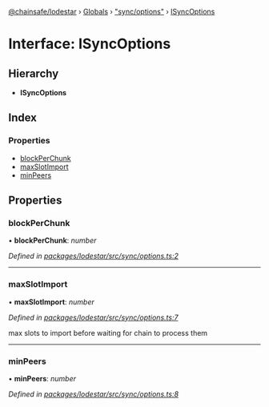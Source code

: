 [@chainsafe/lodestar](../README.md) › [Globals](../globals.md) › ["sync/options"](../modules/_sync_options_.md) › [ISyncOptions](_sync_options_.isyncoptions.md)

# Interface: ISyncOptions

## Hierarchy

* **ISyncOptions**

## Index

### Properties

* [blockPerChunk](_sync_options_.isyncoptions.md#blockperchunk)
* [maxSlotImport](_sync_options_.isyncoptions.md#maxslotimport)
* [minPeers](_sync_options_.isyncoptions.md#minpeers)

## Properties

###  blockPerChunk

• **blockPerChunk**: *number*

*Defined in [packages/lodestar/src/sync/options.ts:2](https://github.com/ChainSafe/lodestar/blob/439c48cac/packages/lodestar/src/sync/options.ts#L2)*

___

###  maxSlotImport

• **maxSlotImport**: *number*

*Defined in [packages/lodestar/src/sync/options.ts:7](https://github.com/ChainSafe/lodestar/blob/439c48cac/packages/lodestar/src/sync/options.ts#L7)*

max slots to import before waiting for
chain to process them

___

###  minPeers

• **minPeers**: *number*

*Defined in [packages/lodestar/src/sync/options.ts:8](https://github.com/ChainSafe/lodestar/blob/439c48cac/packages/lodestar/src/sync/options.ts#L8)*
